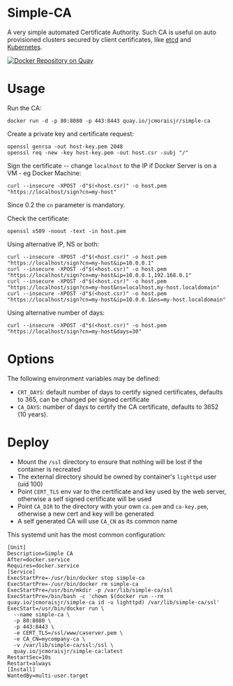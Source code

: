 # Simple-CA

A very simple automated Certificate Authority. Such CA is useful on auto provisioned clusters secured by client certificates, like [etcd](https://coreos.com/etcd/) and [Kubernetes](http://kubernetes.io/).

[![Docker Repository on Quay](https://quay.io/repository/jcmoraisjr/simple-ca/status "Docker Repository on Quay")](https://quay.io/repository/jcmoraisjr/simple-ca)

# Usage

Run the CA:

    docker run -d -p 80:8080 -p 443:8443 quay.io/jcmoraisjr/simple-ca

Create a private key and certificate request:

    openssl genrsa -out host-key.pem 2048
    openssl req -new -key host-key.pem -out host.csr -subj "/"

Sign the certificate -- change `localhost` to the IP if Docker Server is on a VM - eg Docker Machine:

    curl --insecure -XPOST -d"$(<host.csr)" -o host.pem "https://localhost/sign?cn=my-host"

Since 0.2 the `cn` parameter is mandatory.

Check the certificate:

    openssl x509 -noout -text -in host.pem

Using alternative IP, NS or both:

    curl --insecure -XPOST -d"$(<host.csr)" -o host.pem "https://localhost/sign?cn=my-host&ip=10.0.0.1"
    curl --insecure -XPOST -d"$(<host.csr)" -o host.pem "https://localhost/sign?cn=my-host&ip=10.0.0.1,192.168.0.1"
    curl --insecure -XPOST -d"$(<host.csr)" -o host.pem "https://localhost/sign?cn=my-host&ns=localhost,my-host.localdomain"
    curl --insecure -XPOST -d"$(<host.csr)" -o host.pem "https://localhost/sign?cn=my-host&ip=10.0.0.1&ns=my-host.localdomain"

Using alternative number of days:

    curl --insecure -XPOST -d"$(<host.csr)" -o host.pem "https://localhost/sign?cn=my-host&days=30"

# Options

The following environment variables may be defined:

* `CRT_DAYS`: default number of days to certify signed certificates, defaults to 365, can be changed per signed certificate
* `CA_DAYS`: number of days to certify the CA certificate, defaults to 3652 (10 years).

# Deploy

* Mount the `/ssl` directory to ensure that nothing will be lost if the container is recreated
* The external directory should be owned by container's `lighttpd` user (uid 100)
* Point `CERT_TLS` env var to the certificate and key used by the web server, otherwise a self signed certificate will be used
* Point `CA_DIR` to the directory with your own `ca.pem` and `ca-key.pem`, otherwise a new cert and key will be generated
* A self generated CA will use `CA_CN` as its common name

This systemd unit has the most common configuration:

    [Unit]
    Description=Simple CA
    After=docker.service
    Requires=docker.service
    [Service]
    ExecStartPre=-/usr/bin/docker stop simple-ca
    ExecStartPre=-/usr/bin/docker rm simple-ca
    ExecStartPre=/usr/bin/mkdir -p /var/lib/simple-ca/ssl
    ExecStartPre=/bin/bash -c 'chown $(docker run --rm quay.io/jcmoraisjr/simple-ca id -u lighttpd) /var/lib/simple-ca/ssl'
    ExecStart=/usr/bin/docker run \
      --name simple-ca \
      -p 80:8080 \
      -p 443:8443 \
      -e CERT_TLS=/ssl/www/caserver.pem \
      -e CA_CN=mycompany-ca \
      -v /var/lib/simple-ca/ssl:/ssl \
      quay.io/jcmoraisjr/simple-ca:latest
    RestartSec=10s
    Restart=always
    [Install]
    WantedBy=multi-user.target
